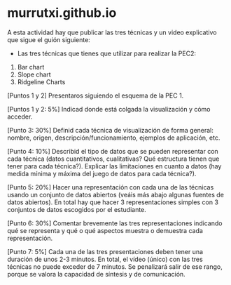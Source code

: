 # murrutxi.github.io

A esta actividad hay que publicar las tres técnicas y un video explicativo que sigue el guión siguiente:

- Las tres técnicas que tienes que utilizar para realizar la PEC2:

1. Bar chart
2. Slope chart
3. Ridgeline Charts



[Puntos 1 y 2] Presentaros siguiendo el esquema de la PEC 1.

[Puntos 1 y 2: 5%] Indicad donde está colgada la visualización y cómo  acceder.

[Punto 3: 30%] Definid cada técnica de visualización de forma general: nombre, origen, descripción/funcionamiento, ejemplos de aplicación, etc.

[Punto 4: 10%] Describid el tipo de datos que se pueden representar con cada técnica (datos cuantitativos, cualitativas? Qué estructura tienen que tener para cada técnica?). Explicar las limitaciones en cuanto a datos (hay medida mínima y máxima del juego de datos para cada técnica?).

[Punto 5: 20%] Hacer una representación con cada una de las técnicas usando un conjunto de datos abiertos (veáis más abajo algunas fuentes de datos abiertos). En total hay que hacer 3 representaciones simples con 3 conjuntos de datos escogidos por el estudiante.

[Punto 6: 30%] Comentar brevemente las tres representaciones indicando qué se representa y qué o qué aspectos muestra o demuestra cada representación. 

[Punto 7: 5%] Cada una de las tres presentaciones deben tener una duración de unos 2-3 minutos. En total, el vídeo (único) con las tres técnicas no puede exceder de 7 minutos. Se penalizará salir de ese rango, porque se valora la capacidad de síntesis y de comunicación.
